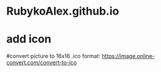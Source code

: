 # RubykoAlex.github.io

# add icon 
<link rel="shortcut icon" href="files/icon1.ico">

#convert picture to 16x16 .ico format:
https://image.online-convert.com/convert-to-ico
